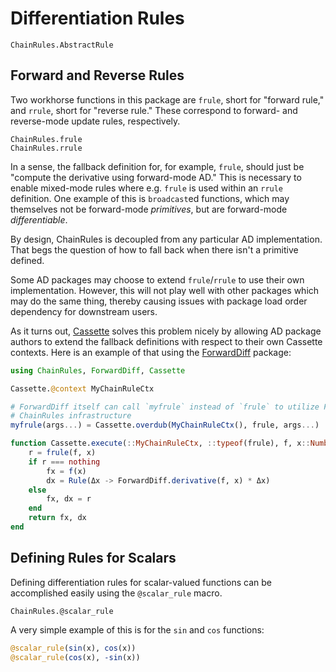 # Differentiation Rules

```@docs
ChainRules.AbstractRule
```

## Forward and Reverse Rules

Two workhorse functions in this package are `frule`, short for "forward rule," and `rrule`,
short for "reverse rule."
These correspond to forward- and reverse-mode update rules, respectively.

```@docs
ChainRules.frule
ChainRules.rrule
```

In a sense, the fallback definition for, for example, `frule`, should just be "compute
the derivative using forward-mode AD."
This is necessary to enable mixed-mode rules where e.g. `frule` is used within an `rrule`
definition.
One example of this is `broadcast`ed functions, which may themselves not be forward-mode
_primitives_, but are forward-mode _differentiable_.

By design, ChainRules is decoupled from any particular AD implementation.
That begs the question of how to fall back when there isn't a primitive defined.

Some AD packages may choose to extend `frule`/`rrule` to use their own implementation.
However, this will not play well with other packages which may do the same thing, thereby
causing issues with package load order dependency for downstream users.

As it turns out, [Cassette](https://github.com/jrevels/Cassette.jl) solves this problem
nicely by allowing AD package authors to extend the fallback definitions with respect to
their own Cassette contexts.
Here is an example of that using the [ForwardDiff](https://github.com/JuliaDiff/ForwardDiff.jl)
package:

```julia
using ChainRules, ForwardDiff, Cassette

Cassette.@context MyChainRuleCtx

# ForwardDiff itself can call `myfrule` instead of `frule` to utilize ForwardDiff-injected
# ChainRules infrastructure
myfrule(args...) = Cassette.overdub(MyChainRuleCtx(), frule, args...)

function Cassette.execute(::MyChainRuleCtx, ::typeof(frule), f, x::Number)
    r = frule(f, x)
    if r === nothing
        fx = f(x)
        dx = Rule(Δx -> ForwardDiff.derivative(f, x) * Δx)
    else
        fx, dx = r
    end
    return fx, dx
end
```

## Defining Rules for Scalars

Defining differentiation rules for scalar-valued functions can be accomplished easily using
the `@scalar_rule` macro.

```@docs
ChainRules.@scalar_rule
```

A very simple example of this is for the `sin` and `cos` functions:

```julia
@scalar_rule(sin(x), cos(x))
@scalar_rule(cos(x), -sin(x))
```
